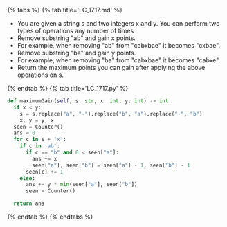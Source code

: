 {% tabs %}
{% tab title='LC_1717.md' %}

* You are given a string s and two integers x and y. You can perform two types of operations any number of times
* Remove substring "ab" and gain x points.
* For example, when removing "ab" from "cabxbae" it becomes "cxbae".
* Remove substring "ba" and gain y points.
* For example, when removing "ba" from "cabxbae" it becomes "cabxe".
* Return the maximum points you can gain after applying the above operations on s.

{% endtab %}
{% tab title='LC_1717.py' %}

```py
def maximumGain(self, s: str, x: int, y: int) -> int:
  if x < y:
    s = s.replace("a", "-").replace("b", "a").replace("-", "b")
    x, y = y, x
  seen = Counter()
  ans = 0
  for c in s + "x":
    if c in 'ab':
      if c == "b" and 0 < seen["a"]:
        ans += x
        seen["a"], seen["b"] = seen["a"] - 1, seen["b"] - 1
      seen[c] += 1
    else:
      ans += y * min(seen["a"], seen["b"])
      seen = Counter()

  return ans
```

{% endtab %}
{% endtabs %}